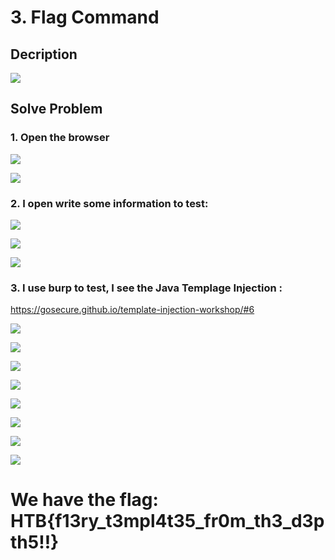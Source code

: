 # 3. Flag Command

## Decription

![](./Image/1.PNG)

## Solve Problem

### 1. Open the browser

![](./Image/2.PNG)

![](./Image/3.PNG)


### 2. I open write some information to test:

![](./Image/4.PNG)

![](./Image/5.PNG)

![](./Image/6.PNG)

### 3. I use burp to test, I see the Java Templage Injection :

https://gosecure.github.io/template-injection-workshop/#6

![](./Image/7.PNG)

![](./Image/8.PNG)

![](./Image/9.PNG)

![](./Image/10.PNG)

![](./Image/11.PNG)

![](./Image/12.PNG)

![](./Image/13.PNG)

![](./Image/14.PNG)

# We have the flag: HTB{f13ry_t3mpl4t35_fr0m_th3_d3pth5!!}
